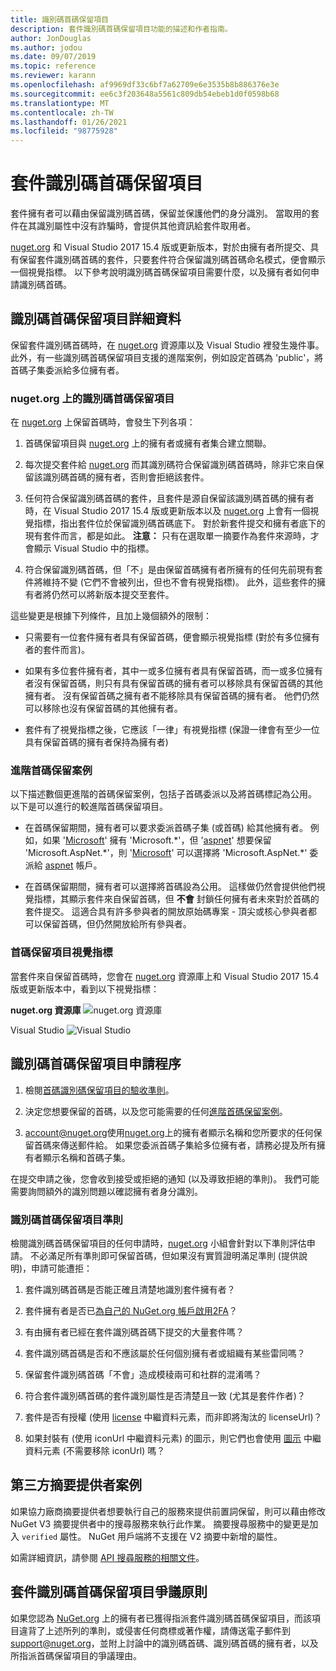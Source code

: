 ```yaml
---
title: 識別碼首碼保留項目
description: 套件識別碼首碼保留項目功能的描述和作者指南。
author: JonDouglas
ms.author: jodou
ms.date: 09/07/2019
ms.topic: reference
ms.reviewer: karann
ms.openlocfilehash: af9969df33c6bf7a62709e6e3535b8b886376e3e
ms.sourcegitcommit: ee6c3f203648a5561c809db54ebeb1d0f0598b68
ms.translationtype: MT
ms.contentlocale: zh-TW
ms.lasthandoff: 01/26/2021
ms.locfileid: "98775928"
---
```

# <a name="package-id-prefix-reservation"></a>套件識別碼首碼保留項目

套件擁有者可以藉由保留識別碼首碼，保留並保護他們的身分識別。 當取用的套件在其識別屬性中沒有詐騙時，會提供其他資訊給套件取用者。 

[nuget.org](https://www.nuget.org/) 和 Visual Studio 2017 15.4 版或更新版本，對於由擁有者所提交、具有保留套件識別碼首碼的套件，只要套件符合保留識別碼首碼命名模式，便會顯示一個視覺指標。 以下參考說明識別碼首碼保留項目需要什麼，以及擁有者如何申請識別碼首碼。

## <a name="id-prefix-reservation-details"></a>識別碼首碼保留項目詳細資料

保留套件識別碼首碼時，在 [nuget.org](https://www.nuget.org/) 資源庫以及 Visual Studio 裡發生幾件事。 此外，有一些識別碼首碼保留項目支援的進階案例，例如設定首碼為 'public'，將首碼子集委派給多位擁有者。

### <a name="id-prefix-reservation-on-nugetorg"></a>nuget.org 上的識別碼首碼保留項目

在 [nuget.org](https://www.nuget.org/) 上保留首碼時，會發生下列各項：

1. 首碼保留項目與 [nuget.org](https://www.nuget.org/) 上的擁有者或擁有者集合建立關聯。

1. 每次提交套件給 [nuget.org](https://www.nuget.org/) 而其識別碼符合保留識別碼首碼時，除非它來自保留該識別碼首碼的擁有者，否則會拒絕該套件。

1. 任何符合保留識別碼首碼的套件，且套件是源自保留該識別碼首碼的擁有者時，在 Visual Studio 2017 15.4 版或更新版本以及 [nuget.org](https://www.nuget.org/) 上會有一個視覺指標，指出套件位於保留識別碼首碼底下。 對於新套件提交和擁有者底下的現有套件而言，都是如此。 **注意：** 只有在選取單一摘要作為套件來源時，才會顯示 Visual Studio 中的指標。

1. 符合保留識別碼首碼，但「不」是由保留首碼擁有者所擁有的任何先前現有套件將維持不變 (它們不會被列出，但也不會有視覺指標)。 此外，這些套件的擁有者將仍然可以將新版本提交至套件。

這些變更是根據下列條件，且加上幾個額外的限制：

- 只需要有一位套件擁有者具有保留首碼，便會顯示視覺指標 (對於有多位擁有者的套件而言)。

- 如果有多位套件擁有者，其中一或多位擁有者具有保留首碼，而一或多位擁有者沒有保留首碼，則只有具有保留首碼的擁有者可以移除具有保留首碼的其他擁有者。 沒有保留首碼之擁有者不能移除具有保留首碼的擁有者。 他們仍然可以移除也沒有保留首碼的其他擁有者。

- 套件有了視覺指標之後，它應該「一律」有視覺指標 (保證一律會有至少一位具有保留首碼的擁有者保持為擁有者)

### <a name="advanced-prefix-reservation-scenarios"></a>進階首碼保留案例

以下描述數個更進階的首碼保留案例，包括子首碼委派以及將首碼標記為公用。 以下是可以進行的較進階首碼保留項目。 

- 在首碼保留期間，擁有者可以要求委派首碼子集 (或首碼) 給其他擁有者。 例如，如果 '[Microsoft](https://www.nuget.org/profiles/microsoft)' 擁有 'Microsoft.\*'，但 '[aspnet](https://www.nuget.org/profiles/aspnet)' 想要保留 'Microsoft.AspNet.\*'，則 '[Microsoft](https://www.nuget.org/profiles/microsoft)' 可以選擇將 'Microsoft.AspNet.\*' 委派給 [aspnet](https://www.nuget.org/profiles/aspnet) 帳戶。

- 在首碼保留期間，擁有者可以選擇將首碼設為公用。 這樣做仍然會提供他們視覺指標，其顯示套件來自保留首碼，但 **不會** 封鎖任何擁有者未來對於首碼的套件提交。 這適合具有許多參與者的開放原始碼專案 - 頂尖或核心參與者都可以保留首碼，但仍然開放給所有參與者。 

### <a name="prefix-reservation-visual-indicator"></a>首碼保留項目視覺指標

當套件來自保留首碼時，您會在 [nuget.org](https://www.nuget.org/) 資源庫上和 Visual Studio 2017 15.4 版或更新版本中，看到以下視覺指標：

**nuget.org 資源庫** 
 ![nuget.org 資源庫](media/nuget-gallery-reserved-prefix.png)

 
 Visual Studio ![Visual Studio](media/visual-studio-reserved-prefix.png)

## <a name="id-prefix-reservation-application-process"></a>識別碼首碼保留項目申請程序

1. 檢閱[首碼識別碼保留項目的驗收準則](#id-prefix-reservation-criteria)。

2. 決定您想要保留的首碼，以及您可能需要的任何[進階首碼保留案例](#advanced-prefix-reservation-scenarios)。

3. [account@nuget.org](mailto:account@nuget.org)使用[nuget.org](https://www.nuget.org/)上的擁有者顯示名稱和您所要求的任何保留首碼來傳送郵件給。 如果您委派首碼子集給多位擁有者，請務必提及所有擁有者顯示名稱和首碼子集。

在提交申請之後，您會收到接受或拒絕的通知 (以及導致拒絕的準則)。 我們可能需要詢問額外的識別問題以確認擁有者身分識別。

### <a name="id-prefix-reservation-criteria"></a>識別碼首碼保留項目準則

檢閱識別碼首碼保留項目的任何申請時，[nuget.org](https://www.nuget.org/) 小組會針對以下準則評估申請。 不必滿足所有準則即可保留首碼，但如果沒有實質證明滿足準則 (提供說明)，申請可能遭拒：

1. 套件識別碼首碼是否能正確且清楚地識別套件擁有者？

1. 套件擁有者是否已[為自己的 NuGet.org 帳戶啟用2FA](individual-accounts.md#enable-two-factor-authentication-2fa)？

1. 有由擁有者已經在套件識別碼首碼下提交的大量套件嗎？

1. 套件識別碼首碼是否和不應該屬於任何個別擁有者或組織有某些雷同嗎？

1. 保留套件識別碼首碼「不會」造成模稜兩可和社群的混淆嗎？

1. 符合套件識別碼首碼的套件識別屬性是否清楚且一致 (尤其是套件作者)？

1. 套件是否有授權 (使用 [license](../reference/nuspec.md#license) 中繼資料元素，而非即將淘汰的 licenseUrl)？

1. 如果封裝有 (使用 iconUrl 中繼資料元素) 的圖示，則它們也會使用 [圖示](../reference/nuspec.md#icon) 中繼資料元素 (不需要移除 iconUrl) 嗎？

## <a name="third-party-feed-provider-scenarios"></a>第三方摘要提供者案例

如果協力廠商摘要提供者想要執行自己的服務來提供前置詞保留，則可以藉由修改 NuGet V3 摘要提供者中的搜尋服務來執行此作業。 摘要搜尋服務中的變更是加入 `verified` 屬性。 NuGet 用戶端將不支援在 V2 摘要中新增的屬性。

如需詳細資訊，請參閱 [API 搜尋服務的相關文件](../api/search-query-service-resource.md)。

## <a name="package-id-prefix-reservation-dispute-policy"></a>套件識別碼首碼保留項目爭議原則
如果您認為 [NuGet.org](https://www.nuget.org) 上的擁有者已獲得指派套件識別碼首碼保留項目，而該項目違背了上述所列的準則，或侵害任何商標或著作權，請傳送電子郵件到 [support@nuget.org](mailto:support@nuget.org)，並附上討論中的識別碼首碼、識別碼首碼的擁有者，以及所指派首碼保留項目的爭議理由。

